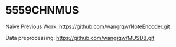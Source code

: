 # 5559CHNMUS

Naive Previous Work: https://github.com/wangrqw/NoteEncoder.git

Data preprocessing: https://github.com/wangrqw/MUSDB.git
